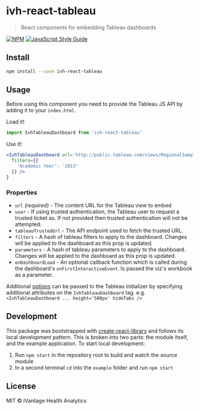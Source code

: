 # ivh-react-tableau

> React components for embedding Tableau dashboards

[![NPM](https://img.shields.io/npm/v/ivh-react-tableau.svg)](https://www.npmjs.com/package/ivh-react-tableau) [![JavaScript Style Guide](https://img.shields.io/badge/code_style-standard-brightgreen.svg)](https://standardjs.com)

## Install

```bash
npm install --save ivh-react-tableau
```

## Usage

Before using this component you need to provide the Tableau JS API by adding
it to your `index.html`.

<script src="https://public.tableau.com/javascripts/api/tableau-2.min.js"></script>

Load it!

```js
import IvhTableauDashboard from 'ivh-react-tableau'
```

Use it!

```jsx
<IvhTableauDashboard url='http://public.tableau.com/views/RegionalSampleWorkbook/College'
  filters={{
    'Academic Year': '2013'
  }} />
}
```

### Properties

- `url` _(required)_ - The content URL for the Tableau view to embed
- `user` - If using trusted authentication, the Tableau user to request a trusted ticket as. If
  not provided then trusted authentication will not be attempted.
- `tableauTrustedUrl` - The API endpoint used to fetch the trusted URL.
- `filters` - A hash of tableau filters to apply to the dashboard.
  Changes will be applied to the dashboard as this prop is updated.
- `parameters` - A hash of tableau parameters to apply to the dashboard.
  Changes will be applied to the dashboard as this prop is updated.
- `onDashboardLoad` - An optional callback function which is called during the dashboard's
  `onFirstInteractiveEvent`. Is passed the viz's workbook as a parameter.

Additional [options](https://onlinehelp.tableau.com/current/api/js_api/en-us/JavaScriptAPI/js_api_ref.htm#ref_head_9) can be passed to the Tableau initializer
by specifying additional attributes on the `IvhTableauDashboard` tag. e.g. `<IvhTableauDashboard ... height='500px' hideTabs />`

## Development

This package was bootstrapped with [create-react-library](https://www.npmjs.com/package/create-react-library)
and follows its local development pattern. This is broken into two parts: the module itself, and the example
application. To start local development:

1. Run `npm start` in the repository root to build and watch the source module
2. In a second terminal `cd` into the `example` folder and run `npm start`

## License

MIT © iVantage Health Analytics
